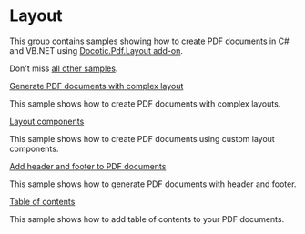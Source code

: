 # Layout
This group contains samples showing how to create PDF documents in C# and VB.NET using [Docotic.Pdf.Layout add-on](https://www.nuget.org/packages/BitMiracle.Docotic.Pdf.Layout/).

Don't miss [all other samples](/Samples).

[Generate PDF documents with complex layout](/Samples/Layout/ComplexLayout)

This sample shows how to create PDF documents with complex layouts.

[Layout components](/Samples/Layout/Components)

This sample shows how to create PDF documents using custom layout components.

[Add header and footer to PDF documents](/Samples/Layout/HeaderFooter)

This sample shows how to generate PDF documents with header and footer.

[Table of contents](/Samples/Layout/TableOfContents)

This sample shows how to add table of contents to your PDF documents.